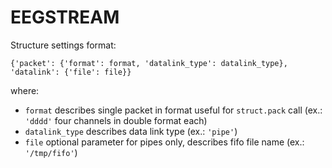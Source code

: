 # EEGSTREAM

Structure settings format:
```
{'packet': {'format': format, 'datalink_type': datalink_type}, 'datalink': {'file': file}}
```
where:
- `format` describes single packet in format useful for `struct.pack` call (ex.: `'dddd'` four channels in double format each)
- `datalink_type` describes data link type (ex.: `'pipe'`)
- `file` optional parameter for pipes only, describes fifo file name (ex.: `'/tmp/fifo'`)
